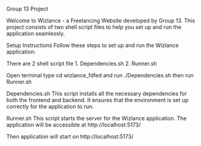 Group 13 Project 

Welcome to Wizlance - a Freelancing Website developed by Group 13. This project consists of two shell script files to help you set up and run the application seamlessly. 

Setup Instructions 
    Follow these steps to set up and run the Wizlance application:

There are 2 shell script file 
    1. Dependencies.sh 
    2. Runner.sh

Open terminal type cd wizlance_fdfed and run ./Dependencies.sh 
then run Runner.sh

Dependencies.sh 
    This script installs all the necessary dependencies for both the frontend and backend. 
    It ensures that the environment is set up correctly for the application to run.

Runner.sh 
    This script starts the server for the Wizlance application. 
    The application will be accessible at http://localhost:5173/

Then application will start on http://localhost:5173/